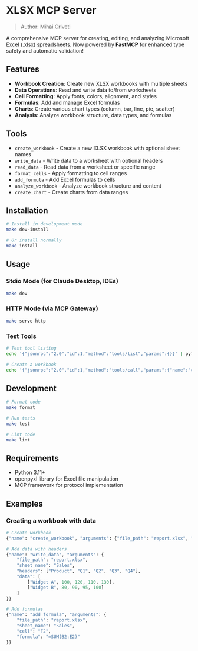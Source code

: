 # XLSX MCP Server

> Author: Mihai Criveti

A comprehensive MCP server for creating, editing, and analyzing Microsoft Excel (.xlsx) spreadsheets. Now powered by **FastMCP** for enhanced type safety and automatic validation!

## Features

- **Workbook Creation**: Create new XLSX workbooks with multiple sheets
- **Data Operations**: Read and write data to/from worksheets
- **Cell Formatting**: Apply fonts, colors, alignment, and styles
- **Formulas**: Add and manage Excel formulas
- **Charts**: Create various chart types (column, bar, line, pie, scatter)
- **Analysis**: Analyze workbook structure, data types, and formulas

## Tools

- `create_workbook` - Create a new XLSX workbook with optional sheet names
- `write_data` - Write data to a worksheet with optional headers
- `read_data` - Read data from a worksheet or specific range
- `format_cells` - Apply formatting to cell ranges
- `add_formula` - Add Excel formulas to cells
- `analyze_workbook` - Analyze workbook structure and content
- `create_chart` - Create charts from data ranges

## Installation

```bash
# Install in development mode
make dev-install

# Or install normally
make install
```

## Usage

### Stdio Mode (for Claude Desktop, IDEs)

```bash
make dev
```

### HTTP Mode (via MCP Gateway)

```bash
make serve-http
```

### Test Tools

```bash
# Test tool listing
echo '{"jsonrpc":"2.0","id":1,"method":"tools/list","params":{}}' | python -m xlsx_server.server

# Create a workbook
echo '{"jsonrpc":"2.0","id":1,"method":"tools/call","params":{"name":"create_workbook","arguments":{"file_path":"test.xlsx","sheet_names":["Data","Analysis"]}}}' | python -m xlsx_server.server
```

## Development

```bash
# Format code
make format

# Run tests
make test

# Lint code
make lint
```

## Requirements

- Python 3.11+
- openpyxl library for Excel file manipulation
- MCP framework for protocol implementation

## Examples

### Creating a workbook with data

```python
# Create workbook
{"name": "create_workbook", "arguments": {"file_path": "report.xlsx", "sheet_names": ["Sales", "Summary"]}}

# Add data with headers
{"name": "write_data", "arguments": {
    "file_path": "report.xlsx",
    "sheet_name": "Sales",
    "headers": ["Product", "Q1", "Q2", "Q3", "Q4"],
    "data": [
        ["Widget A", 100, 120, 110, 130],
        ["Widget B", 80, 90, 95, 100]
    ]
}}

# Add formulas
{"name": "add_formula", "arguments": {
    "file_path": "report.xlsx",
    "sheet_name": "Sales",
    "cell": "F2",
    "formula": "=SUM(B2:E2)"
}}
```

